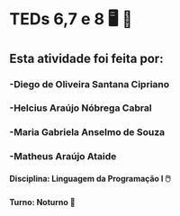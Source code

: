 # TEDs 6,7 e 8 :desktop_computer: :floppy_disk:

## Esta atividade foi feita por:

### -Diego de Oliveira Santana Cipriano

### -Helcius Araújo Nóbrega Cabral

### -Maria Gabriela Anselmo de Souza 

### -Matheus Araújo Ataide

#### Disciplina: Linguagem da Programação I :computer_mouse:
#### Turno: Noturno :crescent_moon:
